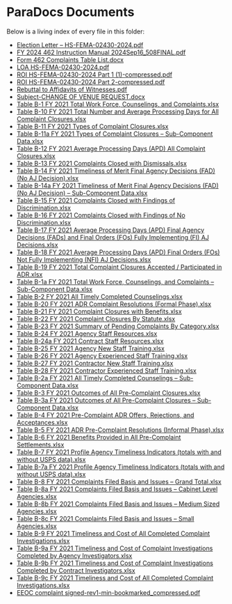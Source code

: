 # ParaDocs Documents

Below is a living index of every file in this folder:

- [Election Letter – HS-FEMA-02430-2024.pdf](Election%20Letter%20-%20HS-FEMA-02430-2024.pdf)
- [FY 2024 462 Instruction Manual 2024Sep16_508FINAL.pdf](FY%202024%20462%20Instruction%20Manual%202024Sep16_508FINAL.pdf)
- [Form 462 Complaints Table List.docx](Form%20462%20Complaints%20Table%20List.docx)
- [LOA HS-FEMA-02430-2024.pdf](LOA%20HS-FEMA-02430-2024.pdf)
- [ROI HS-FEMA-02430-2024 Part 1 (1)-compressed.pdf](ROI%20HS-FEMA-02430-2024%20Part%201%20(1)-compressed.pdf)
- [ROI HS-FEMA-02430-2024 Part 2-compressed.pdf](ROI%20HS-FEMA-02430-2024%20Part%202-compressed.pdf)
- [Rebuttal to Affidavits of Witnesses.pdf](Rebuttal%20to%20Affidavits%20of%20Witnesses.pdf)
- [Subject-CHANGE OF VENUE REQUEST.docx](Subject-CHANGE%20OF%20VENUE%20REQUEST.docx)
- [Table B-1   FY 2021   Total Work Force, Counselings, and Complaints.xlsx](Table%20B-1%20%20%20FY%202021%20%20%20Total%20Work%20Force%2C%20Counselings%2C%20and%20Complaints.xlsx)
- [Table B-10   FY 2021   Total Number and Average Processing Days for All Complaint Closures.xlsx](Table%20B-10%20%20%20FY%202021%20%20%20Total%20Number%20and%20Average%20Processing%20Days%20for%20All%20Complaint%20Closures.xlsx)
- [Table B-11   FY 2021   Types of Complaint Closures.xlsx](Table%20B-11%20%20%20FY%202021%20%20%20Types%20of%20Complaint%20Closures.xlsx)
- [Table B-11a   FY 2021  Types of Complaint Closures – Sub-Component Data.xlsx](Table%20B-11a%20%20%20FY%202021%20%20Types%20of%20Complaint%20Closures%20-%20Sub-Component%20Data.xlsx)
- [Table B-12   FY 2021   Average Processing Days (APD) All Complaint Closures.xlsx](Table%20B-12%20%20%20FY%202021%20%20%20Average%20Processing%20Days%20(APD)%20All%20Complaint%20Closures.xlsx)
- [Table B-13   FY 2021   Complaints Closed with Dismissals.xlsx](Table%20B-13%20%20%20FY%202021%20%20%20Complaints%20Closed%20with%20Dismissals.xlsx)
- [Table B-14   FY 2021   Timeliness of Merit Final Agency Decisions (FAD) (No AJ Decision).xlsx](Table%20B-14%20%20%20FY%202021%20%20%20Timeliness%20of%20Merit%20Final%20Agency%20Decisions%20(FAD)%20(No%20AJ%20Decision).xlsx)
- [Table B-14a   FY 2021   Timeliness of Merit Final Agency Decisions (FAD) (No AJ Decision) – Sub-Component Data.xlsx](Table%20B-14a%20%20%20FY%202021%20%20%20Timeliness%20of%20Merit%20Final%20Agency%20Decisions%20(FAD)%20(No%20AJ%20Decision)%20-%20Sub-Component%20Data.xlsx)
- [Table B-15   FY 2021   Complaints Closed with Findings of Discrimination.xlsx](Table%20B-15%20%20%20FY%202021%20%20%20Complaints%20Closed%20with%20Findings%20of%20Discrimination.xlsx)
- [Table B-16   FY 2021   Complaints Closed with Findings of No Discrimination.xlsx](Table%20B-16%20%20%20FY%202021%20%20%20Complaints%20Closed%20with%20Findings%20of%20No%20Discrimination.xlsx)
- [Table B-17   FY 2021   Average Processing Days (APD) Final Agency Decisions (FADs) and Final Orders (FOs) Fully Implementing (FI) AJ Decisions.xlsx](Table%20B-17%20%20%20FY%202021%20%20%20Average%20Processing%20Days%20(APD)%20Final%20Agency%20Decisions%20(FADs)%20and%20Final%20Orders%20(FOs)%20Fully%20Implementing%20(FI)%20AJ%20Decisions.xlsx)
- [Table B-18   FY 2021   Average Processing Days (APD) Final Orders (FOs) Not Fully Implementing (NFI) AJ Decisions.xlsx](Table%20B-18%20%20%20FY%202021%20%20%20Average%20Processing%20Days%20(APD)%20Final%20Orders%20(FOs)%20Not%20Fully%20Implementing%20(NFI)%20AJ%20Decisions.xlsx)
- [Table B-19   FY 2021   Total Complaint Closures Accepted / Participated in ADR.xlsx](Table%20B-19%20%20%20FY%202021%20%20%20Total%20Complaint%20Closures%20AcceptedParticipated%20in%20ADR.xlsx)
- [Table B-1a   FY 2021   Total Work Force, Counselings, and Complaints – Sub-Component Data.xlsx](Table%20B-1a%20%20%20FY%202021%20%20%20Total%20Work%20Force%2C%20Counselings%2C%20and%20Complaints%20-%20Sub-Component%20Data.xlsx)
- [Table B-2   FY 2021   All Timely Completed Counselings.xlsx](Table%20B-2%20%20%20FY%202021%20%20%20All%20Timely%20Completed%20Counselings.xlsx)
- [Table B-20   FY 2021   ADR Complaint Resolutions (Formal Phase).xlsx](Table%20B-20%20%20%20FY%202021%20%20%20ADR%20Complaint%20Resolutions%20(Formal%20Phase).xlsx)
- [Table B-21   FY 2021   Complaint Closures with Benefits.xlsx](Table%20B-21%20%20%20FY%202021%20%20%20Complaint%20Closures%20with%20Benefits.xlsx)
- [Table B-22   FY 2021   Complaint Closures By Statute.xlsx](Table%20B-22%20%20%20FY%202021%20%20%20Complaint%20Closures%20By%20Statute.xlsx)
- [Table B-23   FY 2021   Summary of Pending Complaints By Category.xlsx](Table%20B-23%20%20%20FY%202021%20%20%20Summary%20of%20Pending%20Complaints%20By%20Category.xlsx)
- [Table B-24   FY 2021   Agency Staff Resources.xlsx](Table%20B-24%20%20%20FY%202021%20%20%20Agency%20Staff%20Resources.xlsx)
- [Table B-24a   FY 2021   Contract Staff Resources.xlsx](Table%20B-24a%20%20%20FY%202021%20%20%20Contract%20Staff%20Resources.xlsx)
- [Table B-25   FY 2021   Agency New Staff Training.xlsx](Table%20B-25%20%20%20FY%202021%20%20%20Agency%20New%20Staff%20Training.xlsx)
- [Table B-26   FY 2021   Agency Experienced Staff Training.xlsx](Table%20B-26%20%20%20FY%202021%20%20Agency%20Experienced%20Staff%20Training.xlsx)
- [Table B-27   FY 2021   Contractor New Staff Training.xlsx](Table%20B-27%20%20%20FY%202021%20%20%20Contractor%20New%20Staff%20Training.xlsx)
- [Table B-28   FY 2021   Contractor Experienced Staff Training.xlsx](Table%20B-28%20%20%20FY%202021%20%20%20Contractor%20Experienced%20Staff%20Training.xlsx)
- [Table B-2a   FY 2021   All Timely Completed Counselings – Sub-Component Data.xlsx](Table%20B-2a%20%20%20FY%202021%20%20%20All%20Timely%20Completed%20Counselings%20-%20Sub-Component%20Data.xlsx)
- [Table B-3   FY 2021   Outcomes of All Pre-Complaint Closures.xlsx](Table%20B-3%20%20%20FY%202021%20%20%20Outcomes%20of%20All%20Pre-Complaint%20Closures.xlsx)
- [Table B-3a   FY 2021   Outcomes of All Pre-Complaint Closures – Sub-Component Data.xlsx](Table%20B-3a%20%20%20FY%202021%20%20%20Outcomes%20of%20All%20Pre-Complaint%20Closures%20-%20Sub-Component%20Data.xlsx)
- [Table B-4   FY 2021   Pre-Complaint ADR Offers, Rejections, and Acceptances.xlsx](Table%20B-4%20%20%20FY%202021%20%20%20Pre-Complaint%20ADR%20Offers%2C%20Rejections%2C%20and%20Acceptances.xlsx)
- [Table B-5   FY 2021   ADR Pre-Complaint Resolutions (Informal Phase).xlsx](Table%20B-5%20%20%20FY%202021%20%20%20ADR%20Pre-Complaint%20Resolutions%20(Informal%20Phase).xlsx)
- [Table B-6   FY 2021   Benefits Provided in All Pre-Complaint Settlements.xlsx](Table%20B-6%20%20%20FY%202021%20%20%20Benefits%20Provided%20in%20All%20Pre-Complaint%20Settlements.xlsx)
- [Table B-7   FY 2021   Profile Agency Timeliness Indicators (totals with and without USPS data).xlsx](Table%20B-7%20%20%20FY%202021%20%20%20Profile%20Agency%20Timeliness%20Indicators%20(totals%20with%20and%20without%20USPS%20data).xlsx)
- [Table B-7a   FY 2021   Profile Agency Timeliness Indicators (totals with and without USPS data).xlsx](Table%20B-7a%20%20%20FY%202021%20%20%20Profile%20Agency%20Timeliness%20Indicators%20(totals%20with%20and%20without%20USPS%20data).xlsx)
- [Table B-8   FY 2021   Complaints Filed Basis and Issues – Grand Total.xlsx](Table%20B-8%20%20%20FY%202021%20%20%20Complaints%20Filed%20Basis%20and%20Issues%20%20-%20Grand%20Total.xlsx)
- [Table B-8a   FY 2021   Complaints Filed Basis and Issues – Cabinet Level Agencies.xlsx](Table%20B-8a%20%20%20FY%202021%20%20%20Complaints%20Filed%20Basis%20and%20Issues%20%20-%20Cabinet%20Level%20Agencies.xlsx)
- [Table B-8b   FY 2021   Complaints Filed Basis and Issues – Medium Sized Agencies.xlsx](Table%20B-8b%20%20%20FY%202021%20%20%20Complaints%20Filed%20Basis%20and%20Issues%20%20-%20Medium%20Sized%20Agencies.xlsx)
- [Table B-8c   FY 2021   Complaints Filed Basis and Issues – Small Agencies.xlsx](Table%20B-8c%20%20%20FY%202021%20%20%20Complaints%20Filed%20Basis%20and%20Issues%20%20-%20Small%20Agencies.xlsx)
- [Table B-9   FY 2021   Timeliness and Cost of All Completed Complaint Investigations.xlsx](Table%20B-9%20%20%20FY%202021%20%20%20Timeliness%20and%20Cost%20of%20All%20Completed%20Complaint%20Investigations.xlsx)
- [Table B-9a   FY 2021   Timeliness and Cost of Complaint Investigations Completed by Agency Investigators.xlsx](Table%20B-9a%20%20%20FY%202021%20%20%20Timeliness%20and%20Cost%20of%20Complaint%20Investigations%20Completed%20by%20Agency%20Investigators.xlsx)
- [Table B-9b   FY 2021   Timeliness and Cost of Complaint Investigations Completed by Contract Investigators.xlsx](Table%20B-9b%20%20%20FY%202021%20%20%20Timeliness%20and%20Cost%20of%20Complaint%20Investigations%20Completed%20by%20Contract%20Investigators.xlsx)
- [Table B-9c   FY 2021   Timeliness and Cost of All Completed Complaint Investigations.xlsx](Table%20B-9c%20%20%20FY%202021%20%20%20Timeliness%20and%20Cost%20of%20All%20Completed%20Complaint%20Investigations.xlsx)
- [EEOC complaint signed-rev1-min-bookmarked_compressed.pdf](eeoc%20complaint%20signed-rev1-min-bookmarked_compressed.pdf)
